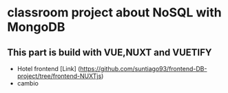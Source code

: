 # classroom project about NoSQL with MongoDB
## This part is build with VUE,NUXT and VUETIFY

- Hotel frontend [Link] (https://github.com/suntiago93/frontend-DB-project/tree/frontend-NUXTjs)
- cambio